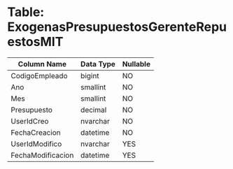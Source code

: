# Table: ExogenasPresupuestosGerenteRepuestosMIT

| Column Name | Data Type | Nullable |
|-------------|-----------|----------|
| CodigoEmpleado | bigint | NO |
| Ano | smallint | NO |
| Mes | smallint | NO |
| Presupuesto | decimal | NO |
| UserIdCreo | nvarchar | NO |
| FechaCreacion | datetime | NO |
| UserIdModifico | nvarchar | YES |
| FechaModificacion | datetime | YES |
